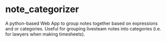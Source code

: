 # note_categorizer
A python-based Web App to group notes together based on expressions and or categories. Useful for grouping livesteam notes into categories (i.e. for lawyers when making timesheets).
